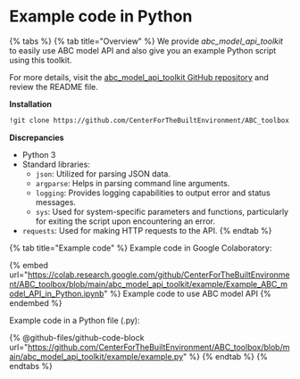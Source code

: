 # Example code in Python

{% tabs %}
{% tab title="Overview" %}
We provide _abc\_model\_api\_toolkit_ to easily use ABC model API and also give you an example Python script using this toolkit.&#x20;

For more details, visit the [abc\_model\_api\_toolkit GitHub repository](https://github.com/CenterForTheBuiltEnvironment/ABC\_toolbox/tree/main/abc\_model\_api\_toolkit) and review the README file.

**Installation**

```sh
!git clone https://github.com/CenterForTheBuiltEnvironment/ABC_toolbox.git
```

**Discrepancies**

* Python 3
* Standard libraries:
  * `json`: Utilized for parsing JSON data.
  * `argparse`: Helps in parsing command line arguments.
  * `logging`: Provides logging capabilities to output error and status messages.
  * `sys`: Used for system-specific parameters and functions, particularly for exiting the script upon encountering an error.
* `requests`: Used for making HTTP requests to the API.
{% endtab %}

{% tab title="Example code" %}
Example code in Google Colaboratory:

{% embed url="https://colab.research.google.com/github/CenterForTheBuiltEnvironment/ABC_toolbox/blob/main/abc_model_api_toolkit/example/Example_ABC_model_API_in_Python.ipynb" %}
Example code to use ABC model API
{% endembed %}

Example code in a Python file (.py):

{% @github-files/github-code-block url="https://github.com/CenterForTheBuiltEnvironment/ABC_toolbox/blob/main/abc_model_api_toolkit/example/example.py" %}
{% endtab %}
{% endtabs %}
